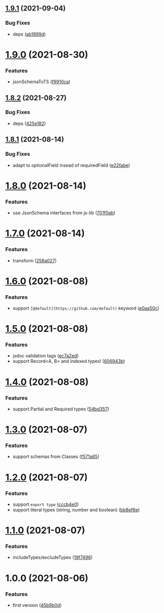 ## [1.9.1](https://github.com/NaturalCycles/common-type/compare/v1.9.0...v1.9.1) (2021-09-04)


### Bug Fixes

* deps ([ab1899d](https://github.com/NaturalCycles/common-type/commit/ab1899dff7c73ecfb3f757bd4c65990307d4b163))

# [1.9.0](https://github.com/NaturalCycles/common-type/compare/v1.8.2...v1.9.0) (2021-08-30)


### Features

* jsonSchemaToTS ([f9910ca](https://github.com/NaturalCycles/common-type/commit/f9910caac3cad5813e76c5c3a95f1126c94465fa))

## [1.8.2](https://github.com/NaturalCycles/common-type/compare/v1.8.1...v1.8.2) (2021-08-27)


### Bug Fixes

* deps ([425e182](https://github.com/NaturalCycles/common-type/commit/425e182fe16c021c5933ea982e59208b84100e64))

## [1.8.1](https://github.com/NaturalCycles/common-type/compare/v1.8.0...v1.8.1) (2021-08-14)


### Bug Fixes

* adapt to optionalField insead of requiredField ([e22fabe](https://github.com/NaturalCycles/common-type/commit/e22fabe88d1ded39d06b186357c4b403900b49b7))

# [1.8.0](https://github.com/NaturalCycles/common-type/compare/v1.7.0...v1.8.0) (2021-08-14)


### Features

* use JsonSchema interfaces from js-lib ([701f0ab](https://github.com/NaturalCycles/common-type/commit/701f0ab8de7a662c006a170c95e2f2042e85d428))

# [1.7.0](https://github.com/NaturalCycles/common-type/compare/v1.6.0...v1.7.0) (2021-08-14)


### Features

* transform ([258a027](https://github.com/NaturalCycles/common-type/commit/258a02727efb3ed2396c4cb0d0750400f66f3f9a))

# [1.6.0](https://github.com/NaturalCycles/common-type/compare/v1.5.0...v1.6.0) (2021-08-08)


### Features

* support `[@default](https://github.com/default)` keyword ([e0aa50c](https://github.com/NaturalCycles/common-type/commit/e0aa50c7fdd9b938d205fa4e5fc1d440b4b66111))

# [1.5.0](https://github.com/NaturalCycles/common-type/compare/v1.4.0...v1.5.0) (2021-08-08)


### Features

* jsdoc validation tags ([ec7a2ed](https://github.com/NaturalCycles/common-type/commit/ec7a2edb6da86e3226d36d85adce422eb3666f52))
* support Record<A, B> and indexed types! ([606943b](https://github.com/NaturalCycles/common-type/commit/606943ba3534a32c477312ba0afbab3653fdf73f))

# [1.4.0](https://github.com/NaturalCycles/common-type/compare/v1.3.0...v1.4.0) (2021-08-08)


### Features

* support Partial and Required types ([54bd357](https://github.com/NaturalCycles/common-type/commit/54bd35737daac37037cff410f878940a5cc52e3a))

# [1.3.0](https://github.com/NaturalCycles/common-type/compare/v1.2.0...v1.3.0) (2021-08-07)


### Features

* support schemas from Classes ([f571a65](https://github.com/NaturalCycles/common-type/commit/f571a658ccded151bd9382492730c9441c2ef065))

# [1.2.0](https://github.com/NaturalCycles/common-type/compare/v1.1.0...v1.2.0) (2021-08-07)


### Features

* support `export type` ([cccb4e0](https://github.com/NaturalCycles/common-type/commit/cccb4e05192861634016a6a03fbdcd81b36ead3e))
* support literal types (string, number and boolean) ([bb8ef6e](https://github.com/NaturalCycles/common-type/commit/bb8ef6e050e40058ab40744dca4987f9f2775c1d))

# [1.1.0](https://github.com/NaturalCycles/common-type/compare/v1.0.0...v1.1.0) (2021-08-07)


### Features

* includeTypes/excludeTypes ([19f7496](https://github.com/NaturalCycles/common-type/commit/19f749647153c0d32689380010d6511ed1f7d437))

# 1.0.0 (2021-08-06)


### Features

* first version ([45b9b0d](https://github.com/NaturalCycles/common-type/commit/45b9b0d556e2f078bdb6351e737e8ccf9fa9bc8c))
